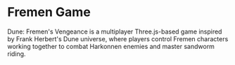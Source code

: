 # Fremen Game
Dune: Fremen's Vengeance is a multiplayer Three.js-based game inspired by Frank Herbert's Dune universe, where players control Fremen characters working together to combat Harkonnen enemies and master sandworm riding.

